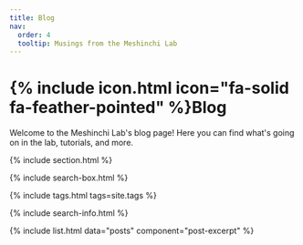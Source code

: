 ```yaml
---
title: Blog
nav:
  order: 4
  tooltip: Musings from the Meshinchi Lab
---
```


# {% include icon.html icon="fa-solid fa-feather-pointed" %}Blog

Welcome to the Meshinchi Lab's blog page! 
Here you can find what's going on in the lab, tutorials, and more.  

{% include section.html %}

{% include search-box.html %}

{% include tags.html tags=site.tags %}

{% include search-info.html %}

{% include list.html data="posts" component="post-excerpt" %}
